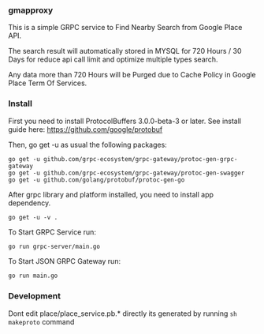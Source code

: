 ### gmapproxy

This is a simple GRPC service to Find Nearby Search from Google Place API.

The search result will automatically stored in MYSQL for 720 Hours / 30 Days for reduce api call limit and optimize multiple types search.

Any data more than 720 Hours will be Purged due to Cache Policy in Google Place Term Of Services.

### Install

First you need to install ProtocolBuffers 3.0.0-beta-3 or later.
See install guide here: https://github.com/google/protobuf

Then, go get -u as usual the following packages:

```
go get -u github.com/grpc-ecosystem/grpc-gateway/protoc-gen-grpc-gateway
go get -u github.com/grpc-ecosystem/grpc-gateway/protoc-gen-swagger
go get -u github.com/golang/protobuf/protoc-gen-go
```

After grpc library and platform installed, you need to install app dependency.

```
go get -u -v .
```

To Start GRPC Service run:

```sh
go run grpc-server/main.go
```

To Start JSON GRPC Gateway run:

```sh
go run main.go
```

### Development

Dont edit place/place_service.pb.\* directly
its generated by running `sh makeproto` command
